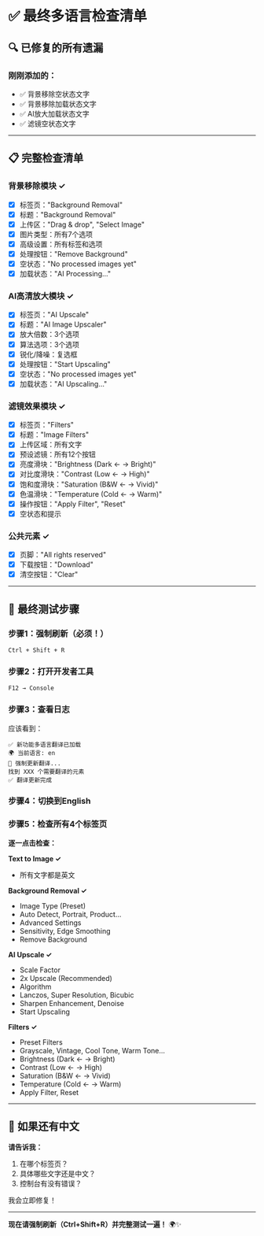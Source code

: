 # ✅ 最终多语言检查清单

## 🔍 已修复的所有遗漏

### **刚刚添加的：**
- ✅ 背景移除空状态文字
- ✅ 背景移除加载状态文字
- ✅ AI放大加载状态文字
- ✅ 滤镜空状态文字

---

## 📋 完整检查清单

### **背景移除模块** ✓
- [x] 标签页："Background Removal"
- [x] 标题："Background Removal"
- [x] 上传区："Drag & drop", "Select Image"
- [x] 图片类型：所有7个选项
- [x] 高级设置：所有标签和选项
- [x] 处理按钮："Remove Background"
- [x] 空状态："No processed images yet"
- [x] 加载状态："AI Processing..."

### **AI高清放大模块** ✓
- [x] 标签页："AI Upscale"
- [x] 标题："AI Image Upscaler"
- [x] 放大倍数：3个选项
- [x] 算法选项：3个选项
- [x] 锐化/降噪：复选框
- [x] 处理按钮："Start Upscaling"
- [x] 空状态："No processed images yet"
- [x] 加载状态："AI Upscaling..."

### **滤镜效果模块** ✓
- [x] 标签页："Filters"
- [x] 标题："Image Filters"
- [x] 上传区域：所有文字
- [x] 预设滤镜：所有12个按钮
- [x] 亮度滑块："Brightness (Dark ← → Bright)"
- [x] 对比度滑块："Contrast (Low ← → High)"
- [x] 饱和度滑块："Saturation (B&W ← → Vivid)"
- [x] 色温滑块："Temperature (Cold ← → Warm)"
- [x] 操作按钮："Apply Filter", "Reset"
- [x] 空状态和提示

### **公共元素** ✓
- [x] 页脚："All rights reserved"
- [x] 下载按钮："Download"
- [x] 清空按钮："Clear"

---

## 🚀 最终测试步骤

### **步骤1：强制刷新（必须！）**
```
Ctrl + Shift + R
```

### **步骤2：打开开发者工具**
```
F12 → Console
```

### **步骤3：查看日志**
应该看到：
```
✅ 新功能多语言翻译已加载
🌍 当前语言: en
🔄 强制更新翻译...
找到 XXX 个需要翻译的元素
✅ 翻译更新完成
```

### **步骤4：切换到English**

### **步骤5：检查所有4个标签页**

**逐一点击检查：**

**Text to Image ✓**
- 所有文字都是英文

**Background Removal ✓**
- Image Type (Preset)
- Auto Detect, Portrait, Product...
- Advanced Settings
- Sensitivity, Edge Smoothing
- Remove Background

**AI Upscale ✓**
- Scale Factor
- 2x Upscale (Recommended)
- Algorithm
- Lanczos, Super Resolution, Bicubic
- Sharpen Enhancement, Denoise
- Start Upscaling

**Filters ✓**
- Preset Filters
- Grayscale, Vintage, Cool Tone, Warm Tone...
- Brightness (Dark ← → Bright)
- Contrast (Low ← → High)
- Saturation (B&W ← → Vivid)
- Temperature (Cold ← → Warm)
- Apply Filter, Reset

---

## 🎯 如果还有中文

**请告诉我：**
1. 在哪个标签页？
2. 具体哪些文字还是中文？
3. 控制台有没有错误？

我会立即修复！

---

**现在请强制刷新（Ctrl+Shift+R）并完整测试一遍！** 🌍✨

